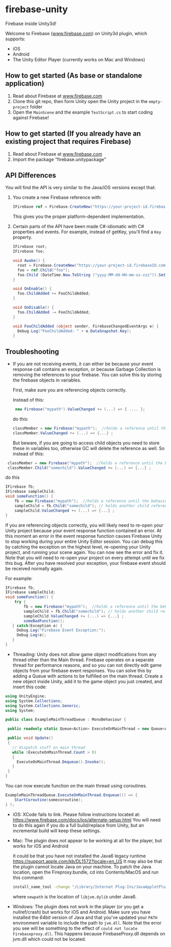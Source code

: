# firebase-unity
Firebase inside Unity3d!

Welcome to Firebase (www.firebase.com) on Unity3d plugin, which supports:
 * iOS
 * Android
 * The Unity Editor Player (currently works on Mac and Windows)

## How to get started (As base or standalone application)
 1. Read about Firebase at www.firebase.com
 2. Clone this git repo, then form Unity open the Unity project in the `empty-project` folder
 3. Open the `MainScene` and the example `TestScript.cs` to start coding against Firebase!

## How to get started (If you already have an existing project that requires Firebase)
1. Read about Firebase at www.firebase.com
2. Import the package "firebase.unitypackage"

## API Differences
You will find the API is very similar to the Java/iOS versions except that:
 1. You create a new Firebase reference with:
    ```C#
    IFirebase ref = Firebase.CreateNew("https://your-project-id.firebaseIO.com");
    ```
    
    This gives you the proper platform-dependent implementation.
 2. Certain parts of the API have been made C#-idiomatic with C# properties and events.
    For example, instead of getKey, you'll find a `Key` property.
    ```C#
    IFirebase root;
    IFirebase foo;

    void Awake() {
      root = Firebase.CreateNew("https://your-project-id.firebaseIO.com");
      foo = ref.Child("foo");
      foo.Child (DateTime.Now.ToString ("yyyy-MM-dd-HH-mm-ss-zzz")).SetValue ("Awake()");
    }

    void OnEnable() {
      foo.ChildAdded += FooChildAdded;
    }

    void OnDisable() {
      foo.ChildAdded -= FooChildAdded;
    }

    void FooChildAdded (object sender, FirebaseChangedEventArgs e) {
      Debug.Log("FooChildAdded: " + e.DataSnapshot.Key);
    }
    ```
   
## Troubleshooting
 * If you are not receiving events, it can either be because your event response call contains an exception, or because Garbage Collection is removing the references to your firebase. You can solve this by storing the firebase objects in variables. 
 
   First, make sure you are referencing objects correctly. 

   Instead of this:
   ```C#
    new Firebase("mypath").ValueChanged += (...) => { .... };
    ```

   do this:
   ```C#
   classMember = new Firebase("mypath");  //holds a reference until the behavior is released
   classMember.ValueChanged += (...) => {...} ;
   ```

   But beware, if you are going to access child objects you need to store these in variables too, otherwise GC will delete the reference as well. So instead of this:
  ```C#
   classMember = new Firebase("mypath");  //holds a reference until the behavior is released
   classMember.Child("somechild").ValueChanged += (...) => {...} ;
   ```

   do this

   ```C#
   IFirebase fb;
   IFirebase sampleChild;
   void someFunction() {
       fb = new Firebase("mypath");  //holds a reference until the behavior is released
       sampleChild = fb.Child("somechild"); // holds another child reference so GC doens't remove the reference to the child
       sampleChild.ValueChanged += (...) => {...} ;
   }
   ```

 If you are referencing objects correctly, you will likely need to re-open your Unity project because your event response function contained an error. At this moment an error in the event response function causes Firebase Unity to stop working during your entire Unity Editor session. You can debug this by catching the exception on the highest level, re-opening your Unity project, and running your scene again. You can now see the error and fix it. Note that you will need to re-open your project on every attempt until we fix this bug. After you have resolved your exception, your firebase event should be received normally again. 

 For example: 
   ```C#
   IFirebase fb;
   IFirebase sampleChild;
   void someFunction() {
       try {
           fb = new Firebase("mypath");  //holds a reference until the behavior is released
           sampleChild = fb.Child("somechild"); // holds another child reference so GC doens't remove the reference to the child
           sampleChild.ValueChanged += (...) => {...} ;
           someBadFunction();
      } catch(Exception e) {
        Debug.Log("Firebase Event Exception:");
        Debug.Log(e);
      }
   }
   ```

 * Threading: Unity does not allow game object modifications from any thread other than the Main thread. Firebase operates on a separate thread for performance reasons, and so you can not directly edit game objects from your firebase event responses. You can solve this by adding a Queue with actions to be fulfilled on the main thread. Create a new object inside Unity, add it to the game object you just created, and insert this code:

 ```C#
using UnityEngine;
using System.Collections;
using System.Collections.Generic;
using System;

public class ExampleMainThreadQueue : MonoBehaviour {

  public readonly static Queue<Action> ExecuteOnMainThread = new Queue<Action>();

  public void Update()
  {
    // dispatch stuff on main thread
    while (ExecuteOnMainThread.Count > 0)
    {
      ExecuteOnMainThread.Dequeue().Invoke();
    }
  }
}

```

You can now execute function on the main thread using coroutines. 

```C#
ExampleMainThreadQueue.ExecuteOnMainThread.Enqueue(() => {  
    StartCoroutine(somecoroutine);
} );
```


 * iOS: XCode fails to link.  Please follow instructions located at: https://www.firebase.com/docs/ios/alternate-setup.html  You will need to do this again if you do a full build/replace from Unity, but an incremental build will keep these settings.
 * Mac: The plugin does not appear to be working at all for the player, but works for iOS and Android<p/>
  It could be that you have not installed the Java6 legacy runtime https://support.apple.com/kb/DL1572?locale=en_US
  It may also be that the plugin cannot locate Java on your machine.  To patch the Java location, open
  the Fireproxy.bundle, cd into Contents/MacOS and run this command:
   ```bash
   install_name_tool -change "/Library/Internet Plug-Ins/JavaAppletPlugin.plugin/Contents/Home/lib/server/libjvm.dylib" << newpath >> FirebaseProxy
   ```

   where `newpath` is the location of `libjvm.dylib` under Java6.
 * Windows: The plugin does not work in the player (or you get a nullref/crash) but works for iOS and Android. Make sure you have installed the *64bit* version of Java and that you've updated your `PATH` environment variable to include the path to `jvm.dll`.  Note that the error you see will be something to the effect of `could not locate Firebaseproxy.dll`.  This happens because FirebaseProxy.dll depends on jvm.dll which could not be located.
